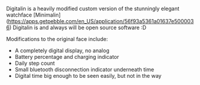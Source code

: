 Digitalin is a heavily modified custom version of the stunningly elegant watchface [Minimalin] (https://apps.getpebble.com/en_US/application/56f93a5361a01637e5000036)
Digitalin is and always will be open source software :D

Modifications to the original face include:
* A completely digital display, no analog
* Battery percentage and charging indicator
* Daily step count
* Small bluetooth disconnection indicator underneath time
* Digital time big enough to be seen easily, but not in the way


